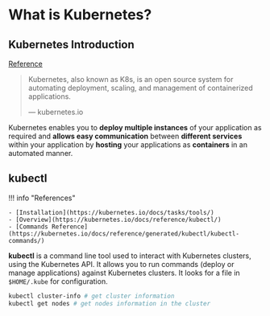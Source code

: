 # What is Kubernetes?

## Kubernetes Introduction

[Reference](https://kubernetes.io/)

> Kubernetes, also known as K8s, is an open source system for automating deployment, scaling, and management of containerized applications.
>
> — kubernetes.io

Kubernetes enables you to **deploy multiple instances** of your application as required and **allows easy communication** between **different services** within your application by **hosting** your applications as **containers** in an automated manner.

## kubectl

!!! info "References"

    - [Installation](https://kubernetes.io/docs/tasks/tools/)
    - [Overview](https://kubernetes.io/docs/reference/kubectl/)
    - [Commands Reference](https://kubernetes.io/docs/reference/generated/kubectl/kubectl-commands/)

**kubectl** is a command line tool used to interact with Kubernetes clusters, using the Kubernetes API. It allows you to run commands (deploy or manage applications) against Kubernetes clusters. It looks for a file in `$HOME/.kube` for configuration.

```bash
kubectl cluster-info # get cluster information
kubectl get nodes # get nodes information in the cluster
```
